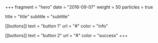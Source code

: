 +++
fragment = "hero"
date = "2016-09-07"
weight = 50
particles = true

title = "title"
subtitle = "subtitle"

[[buttons]]
  text = "button 1"
  url = "#"
  color = "info"

[[buttons]]
  text = "button 2"
  url = "#"
  color = "success"
+++
